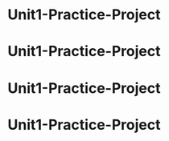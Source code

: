 # Unit1-Practice-Project
# Unit1-Practice-Project
# Unit1-Practice-Project
# Unit1-Practice-Project
